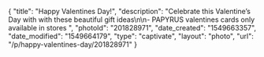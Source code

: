 {
    "title": "Happy Valentines Day!",
    "description": "Celebrate this Valentine’s Day with with these beautiful gift ideas\n\n- PAPYRUS valentines cards only available in stores ",
    "photoId": "201828971",
    "date_created": "1549663357",
    "date_modified": "1549664179",
    "type": "captivate",
    "layout": "photo",
    "url": "\/p\/happy-valentines-day\/201828971"
}